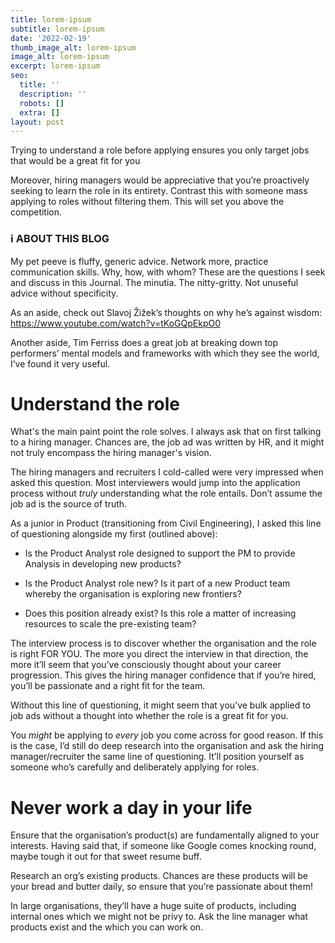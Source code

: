 ```yaml
---
title: lorem-ipsum
subtitle: lorem-ipsum
date: '2022-02-19'
thumb_image_alt: lorem-ipsum
image_alt: lorem-ipsum
excerpt: lorem-ipsum
seo:
  title: ''
  description: ''
  robots: []
  extra: []
layout: post
---
```

Trying to understand a role before applying ensures you only target jobs that would be a great fit for you

Moreover, hiring managers would be appreciative that you’re proactively seeking to learn the role in its entirety. Contrast this with someone mass applying to roles without filtering them. This will set you above the competition.

### ℹ️ ABOUT THIS BLOG

My pet peeve is fluffy, generic advice. Network more, practice communication skills. Why, how, with whom? These are the questions I seek and discuss in this Journal. The minutia. The nitty-gritty. Not unuseful advice without specificity.

As an aside, check out Slavoj Žižek’s thoughts on why he’s against wisdom: <https://www.youtube.com/watch?v=tKoGQpEkpO0>

Another aside, Tim Ferriss does a great job at breaking down top performers’ mental models and frameworks with which they see the world, I’ve found it very useful.

# **Understand the role**

What's the main paint point the role solves. I always ask that on first talking to a hiring manager. Chances are, the job ad was written by HR, and it might not truly encompass the hiring manager's vision.

The hiring managers and recruiters I cold-called were very impressed when asked this question. Most interviewers would jump into the application process without *truly* understanding what the role entails. Don’t assume the job ad is the source of truth.

As a junior in Product (transitioning from Civil Engineering), I asked this line of questioning alongside my first (outlined above):

*   Is the Product Analyst role designed to support the PM to provide Analysis in developing new products?

*   Is the Product Analyst role new? Is it part of a new Product team whereby the organisation is exploring new frontiers?

*   Does this position already exist? Is this role a matter of increasing resources to scale the pre-existing team?

The interview process is to discover whether the organisation and the role is right FOR YOU. The more you direct the interview in that direction, the more it’ll seem that you’ve consciously thought about your career progression. This gives the hiring manager confidence that if you’re hired, you’ll be passionate and a right fit for the team.

Without this line of questioning, it might seem that you’ve bulk applied to job ads without a thought into whether the role is a great fit for you.

You *might* be applying to *every* job you come across for good reason. If this is the case, I’d still do deep research into the organisation and ask the hiring manager/recruiter the same line of questioning. It’ll position yourself as someone who’s carefully and deliberately applying for roles.

# Never work a day in your life

Ensure that the organisation’s product(s) are fundamentally aligned to your interests. Having said that, if someone like Google comes knocking round, maybe tough it out for that sweet resume buff.

Research an org’s existing products. Chances are these products will be your bread and butter daily, so ensure that you’re passionate about them!

In large organisations, they’ll have a huge suite of products, including internal ones which we might not be privy to. Ask the line manager what products exist and the which you can work on.

